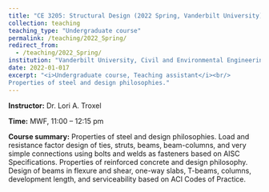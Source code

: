 ```yaml
---
title: "CE 3205: Structural Design (2022 Spring, Vanderbilt University)"
collection: teaching
teaching_type: "Undergraduate course"
permalink: /teaching/2022_Spring/ 
redirect_from:
  - /teaching/2022_Spring/ 
institution: "Vanderbilt University, Civil and Environmental Engineering"
date: 2022-01-017
excerpt: "<i>Undergraduate course, Teaching assistant</i><br/> 
Properties of steel and design philosophies."
---
```



**Instructor:** Dr. Lori A. Troxel

**Time:**  MWF, 11:00 – 12:15 pm 

**Course summary:** Properties of steel and design philosophies. Load and resistance factor design of ties, struts, beams, beam-columns, and very simple connections using bolts and welds as fasteners based on AISC Specifications. Properties of reinforced concrete and design philosophy. Design of beams in flexure and shear, one-way slabs, T-beams, columns, development length, and serviceability based on ACI Codes of Practice.